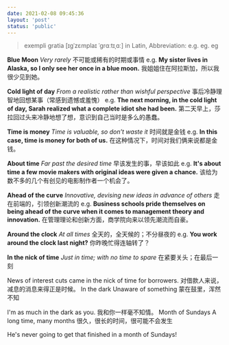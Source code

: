 ```yaml
---
date: 2021-02-08 09:45:36
layout: 'post'
status: 'public'
---
```


> exempli gratia [ɪɡˈzɛmplaɪ ˈɡrɑːtɪˌɑː] in Latin, Abbreviation: e.g. eg. eg

**Blue Moon**
 *Very rarely* 
不可能或稀有的时期或事情
e.g.
**My sister lives in Alaska, so I only see her once in a blue moon.**
我姐姐住在阿拉斯加，所以我很少见到她。

**Cold light of day**
 *From a realistic rather than wishful perspective* 
事后冷静理智地回想某事（常感到遗憾或羞愧）
e.g.
**The next morning, in the cold light of day, Sarah realized what a complete idiot she had been.**
第二天早上，莎拉回过头来冷静地想了想，意识到自己当时是多么的愚蠢。

**Time is money**
 *Time is valuable, so don’t waste it* 
时间就是金钱
e.g.
**In this case, time is money for both of us.**
在这种情况下，时间对我们俩来说都是金钱。

**About time**
 *Far past the desired time* 
早该发生的事，早该如此
e.g.
**It's about time a few movie makers with original ideas were given a chance.**
该给为数不多的几个有创见的电影制作者一个机会了。

**Ahead of the curve**
 *Innovative, devising new ideas in advance of others* 
走在前端的，引领创新潮流的
e.g.
**Business schools pride themselves on being ahead of the curve when it comes to management theory and innovation.**
在管理理论和创新方面，商学院向来以领先潮流而自豪。

**Around the clock**
 *At all times* 
全天的，全天候的；不分昼夜的
e.g.
**You work around the clock last night?**
你昨晚忙得连轴转了？

**In the nick of time**
 *Just in time; with no time to spare* 
在紧要关头；在最后一刻

News of interest cuts came in the nick of time for borrowers.
对借款人来说，减息的消息来得正是时候。
In the dark
Unaware of something
蒙在鼓里，浑然不知

I'm as much in the dark as you.
我和你一样毫不知情。
Month of Sundays
A long time, many months
很久，很长的时间，很可能不会发生

He's never going to get that finished in a month of Sundays!